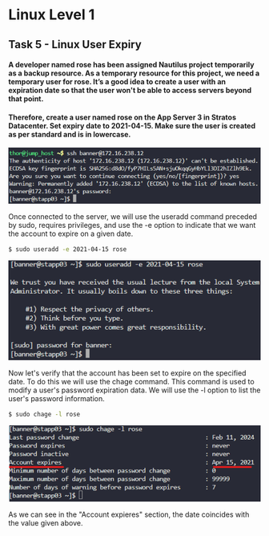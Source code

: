 # Linux Level 1

## Task 5 - Linux User Expiry

#### A developer named rose has been assigned Nautilus project temporarily as a backup resource. As a temporary resource for this project, we need a temporary user for rose. It’s a good idea to create a user with an expiration date so that the user won't be able to access servers beyond that point.

#### Therefore, create a user named rose on the App Server 3 in Stratos Datacenter. Set expiry date to 2021-04-15. Make sure the user is created as per standard and is in lowercase.

![ssh command](/img/LINUX/LinuxL01/Task05_01_ssh.png)

Once connected to the server, we will use the useradd command preceded by sudo, requires privileges, and use the -e option to indicate that we want the account to expire on a given date.

```bash
$ sudo useradd -e 2021-04-15 rose
```

![sudo useradd command](/img/LINUX/LinuxL01/Task05_02_sudo_useradd.png)

Now let's verify that the account has been set to expire on the specified date. To do this we will use the chage command. This command is used to modify a user's password expiration data. We will use the -l option to list the user's password information.

```bash
$ sudo chage -l rose
```

![sudo chage](/img/LINUX/LinuxL01/Task05_03_sudo_chage.png)

As we can see in the "Account expieres" section, the date coincides with the value given above.
